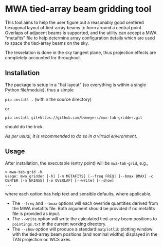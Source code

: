 # MWA tied-array beam gridding tool

This tool aims to help the user figure out a reasonably good centered hexagonal layout of tied-array beams to form around a central point. 
Overlaps of adjacent beams is supported, and the utility can accept a MWA "metafits" file to help determine array configuration details which are used to space
the tied-array beams on the sky.

The tesselation is done in the sky tangent plane, thus projection effects are completely accounted for throughout. 

## Installation
The package is setup in a "flat layout" (so everything is within a single Python file/module), thus a simple 

```pip install .``` (within the source directory) 

or 

```pip install git+https://github.com/bwmeyers/mwa-tab-gridder.git```

should do the trick. 

_As per usual, it is recommended to do so in a virtual environment._

## Usage
After installation, the executable (entry point) will be `mwa-tab-grid`, e.g.,
```
> mwa-tab-grid -h
usage: mwa_gridder [-h] [-m METAFITS] [--freq FREQ] [--bmax BMAX] -c CENTER [-n NRINGS] [-o OVERLAP] [--write] [--show]
...
```
where each option has help text and sensible defaults, where applicable. 

- The `--freq` and `--bmax` options will each override quantities derived from the MWA metafits file. Both argument should be provided if no metafits file is provided as input.
- The `--write` option will write the calculated tied-array beam positions to `pointings.txt` in the current working directory. 
- The `--show` option will produce a standard `matplotlib` plotting window with the tied-array beam positions (and nominal widths) displayed in the TAN projection on WCS axes. 
